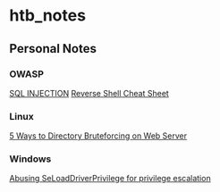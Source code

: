 # htb_notes

## Personal Notes

### OWASP

[SQL INJECTION](https://sechow.com/bricks/docs/login-1.html)
[Reverse Shell Cheat Sheet](http://pentestmonkey.net/cheat-sheet/shells/reverse-shell-cheat-sheet)

### Linux

[5 Ways to Directory Bruteforcing on Web Server](https://www.hackingarticles.in/5-ways-directory-bruteforcing-web-server/)

### Windows

[Abusing SeLoadDriverPrivilege for privilege escalation](https://www.tarlogic.com/en/blog/abusing-seloaddriverprivilege-for-privilege-escalation/)
